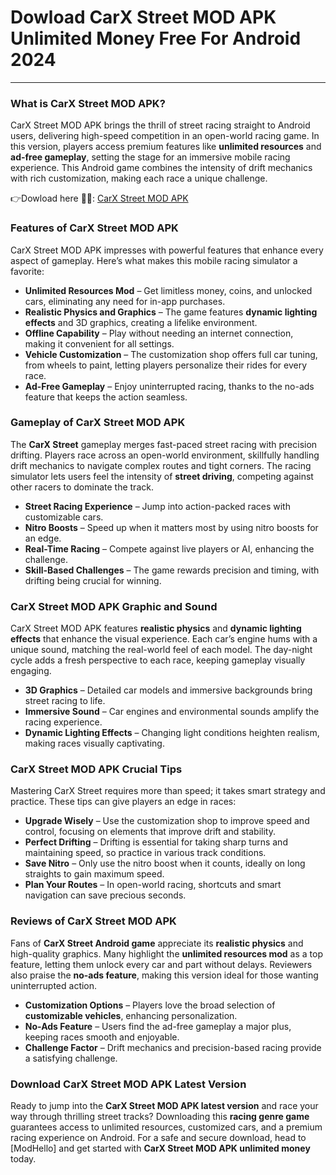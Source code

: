 # Dowload CarX Street MOD APK Unlimited Money Free For Android 2024

---

### What is CarX Street MOD APK?

CarX Street MOD APK brings the thrill of street racing straight to Android users, delivering high-speed competition in an open-world racing game. In this version, players access premium features like **unlimited resources** and **ad-free gameplay**, setting the stage for an immersive mobile racing experience. This Android game combines the intensity of drift mechanics with rich customization, making each race a unique challenge.


👉Dowload here 🚗🚗: [CarX Street MOD APK](https://modhello.com/carx-street/)

### Features of CarX Street MOD APK

CarX Street MOD APK impresses with powerful features that enhance every aspect of gameplay. Here’s what makes this mobile racing simulator a favorite:

- **Unlimited Resources Mod** – Get limitless money, coins, and unlocked cars, eliminating any need for in-app purchases.
- **Realistic Physics and Graphics** – The game features **dynamic lighting effects** and 3D graphics, creating a lifelike environment.
- **Offline Capability** – Play without needing an internet connection, making it convenient for all settings.
- **Vehicle Customization** – The customization shop offers full car tuning, from wheels to paint, letting players personalize their rides for every race.
- **Ad-Free Gameplay** – Enjoy uninterrupted racing, thanks to the no-ads feature that keeps the action seamless.

### Gameplay of CarX Street MOD APK

The **CarX Street** gameplay merges fast-paced street racing with precision drifting. Players race across an open-world environment, skillfully handling drift mechanics to navigate complex routes and tight corners. The racing simulator lets users feel the intensity of **street driving**, competing against other racers to dominate the track.

- **Street Racing Experience** – Jump into action-packed races with customizable cars.
- **Nitro Boosts** – Speed up when it matters most by using nitro boosts for an edge.
- **Real-Time Racing** – Compete against live players or AI, enhancing the challenge.
- **Skill-Based Challenges** – The game rewards precision and timing, with drifting being crucial for winning.

### CarX Street MOD APK Graphic and Sound

CarX Street MOD APK features **realistic physics** and **dynamic lighting effects** that enhance the visual experience. Each car’s engine hums with a unique sound, matching the real-world feel of each model. The day-night cycle adds a fresh perspective to each race, keeping gameplay visually engaging.

- **3D Graphics** – Detailed car models and immersive backgrounds bring street racing to life.
- **Immersive Sound** – Car engines and environmental sounds amplify the racing experience.
- **Dynamic Lighting Effects** – Changing light conditions heighten realism, making races visually captivating.

### CarX Street MOD APK Crucial Tips

Mastering CarX Street requires more than speed; it takes smart strategy and practice. These tips can give players an edge in races:

- **Upgrade Wisely** – Use the customization shop to improve speed and control, focusing on elements that improve drift and stability.
- **Perfect Drifting** – Drifting is essential for taking sharp turns and maintaining speed, so practice in various track conditions.
- **Save Nitro** – Only use the nitro boost when it counts, ideally on long straights to gain maximum speed.
- **Plan Your Routes** – In open-world racing, shortcuts and smart navigation can save precious seconds.

### Reviews of CarX Street MOD APK

Fans of **CarX Street Android game** appreciate its **realistic physics** and high-quality graphics. Many highlight the **unlimited resources mod** as a top feature, letting them unlock every car and part without delays. Reviewers also praise the **no-ads feature**, making this version ideal for those wanting uninterrupted action.

- **Customization Options** – Players love the broad selection of **customizable vehicles**, enhancing personalization.
- **No-Ads Feature** – Users find the ad-free gameplay a major plus, keeping races smooth and enjoyable.
- **Challenge Factor** – Drift mechanics and precision-based racing provide a satisfying challenge.

### Download CarX Street MOD APK Latest Version

Ready to jump into the **CarX Street MOD APK latest version** and race your way through thrilling street tracks? Downloading this **racing genre game** guarantees access to unlimited resources, customized cars, and a premium racing experience on Android. For a safe and secure download, head to [ModHello] and get started with **CarX Street MOD APK unlimited money** today.
